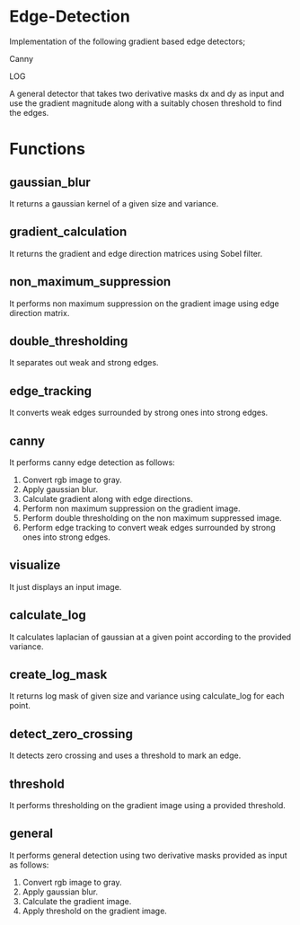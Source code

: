 # Edge-Detection

Implementation of the following gradient based edge detectors;

Canny

LOG

A general detector that takes two derivative masks dx and dy as input and use the gradient magnitude along with a suitably chosen threshold to find the edges.

# Functions

## gaussian_blur
It returns a gaussian kernel of a given size and variance.
## gradient_calculation
It returns the gradient and edge direction matrices using Sobel filter.
## non_maximum_suppression
It performs non maximum suppression on the gradient image using edge direction matrix.
## double_thresholding
It separates out weak and strong edges.
## edge_tracking
It converts weak edges surrounded by strong ones into strong edges.
## canny
It performs canny edge detection as follows:
1. Convert rgb image to gray.
2. Apply gaussian blur.
3. Calculate gradient along with edge directions.
4. Perform non maximum suppression on the gradient image.
5. Perform double thresholding on the non maximum suppressed image.
6. Perform edge tracking to convert weak edges surrounded by strong ones into strong edges.
## visualize
It just displays an input image.
## calculate_log
It calculates laplacian of gaussian at a given point according to the provided variance.
## create_log_mask
It returns log mask of given size and variance using calculate_log for each point.
## detect_zero_crossing
It detects zero crossing and uses a threshold to mark an edge.
## threshold
It performs thresholding on the gradient image using a provided threshold.
## general
It performs general detection using two derivative masks provided as input as follows:
1. Convert rgb image to gray.
2. Apply gaussian blur.
3. Calculate the gradient image.
4. Apply threshold on the gradient image.
